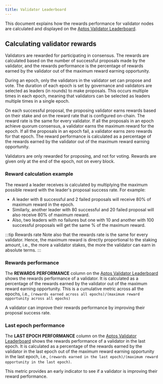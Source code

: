 ```yaml
---
title: Validator Leaderboard
---
```


This document explains how the rewards performance for validator nodes are calculated and displayed on
the [Aptos Validator Leaderboard](https://explorer.aptoslabs.com/validators/all?network=mainnet).

## Calculating validator rewards

Validators are rewarded for participating in consensus. The rewards are calculated based on the number of successful
proposals made by the validator, and the rewards performance is the percentage of rewards earned by the validator out
of the maximum reward earning opportunity.

During an epoch, only the validators in the validator set can propose and vote. The duration of each epoch is set
by governance and validators are selected as leaders (in rounds) to make proposals. This occurs multiple
times in each epoch, meaning that validators can be selected as leaders multiple times in a single epoch.

On each successful proposal, the proposing validator earns rewards based on their stake and on the reward rate that is
configured on-chain. The reward rate is the same for every validator. If all the proposals in an epoch achieve
quorum consensus, a validator earns the maximum reward for the epoch. If all the proposals in an epoch fail, a
validator earns zero rewards for that epoch. The reward performance is calculated as a percentage of the
rewards earned by the validator out of the maximum reward earning opportunity.

Validators are only rewarded for proposing, and not for voting. Rewards are given only at the end of the epoch,
not on every block.

### Reward calculation example

The reward a leader receives is calculated by multiplying the maximum possible reward with the leader's proposal
success rate. For example:

- A leader with 8 successful and 2 failed proposals will receive 80% of maximum reward in the epoch.
- Similarly, another leader with 80 successful and 20 failed proposal will also receive 80% of maximum reward.
- Also, two leaders with no failures but one with 10 and another with 100 successful proposals will get the same % of the maximum reward.

:::tip Rewards rate
Note also that the rewards rate is the same for every validator. Hence, the maximum reward is directly proportional
to the staking amount, i.e., the more a validator stakes, the more the validator can earn in absolute terms.
:::

### Rewards performance

The **REWARDS** **PERFORMANCE** column on the
[Aptos Validator Leaderboard](https://explorer.aptoslabs.com/validators/all?network=mainnet) shows the rewards
performance of a validator. It is calculated as a percentage of the rewards earned by the validator out of the maximum
reward earning opportunity. This is a cumulative metric across all the epochs,
i.e., `(rewards earned across all epochs)/(maximum reward opportunity across all epochs)`

A validator can improve their rewards performance by improving their proposal success rate.

### Last epoch performance

The **LAST EPOCH PERFORMANCE** column on the
[Aptos Validator Leaderboard](https://explorer.aptoslabs.com/validators/all?network=mainnet) shows the rewards
performance of a validator in the last epoch. It is calculated as a percentage of the rewards earned by the validator
in the last epoch out of the maximum reward earning opportunity in the last epoch, i.e., `(rewards earned in the last
epoch)/(maximum reward opportunity in the last epoch)`.

This metric provides an early indicator to see if a validator is improving their reward performance.
